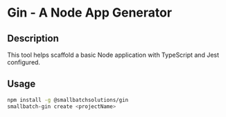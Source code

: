 # Gin - A Node App Generator

## Description

This tool helps scaffold a basic Node application with TypeScript and Jest configured.

## Usage

```sh
npm install -g @smallbatchsolutions/gin
smallbatch-gin create <projectName>
```
